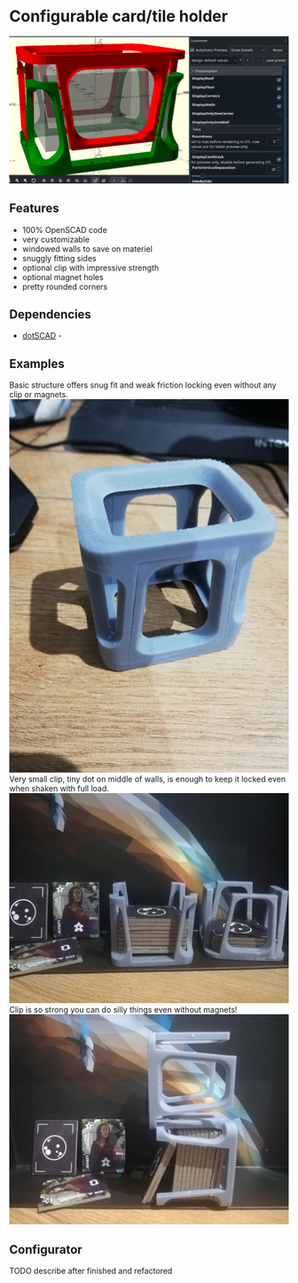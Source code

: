 # Configurable card/tile holder

![Configurator](img/configurator.png)

## Features

- 100% OpenSCAD code
- very customizable
- windowed walls to save on materiel
- snuggly fitting sides
- optional clip with impressive strength
- optional magnet holes
- pretty rounded corners

## Dependencies

- [dotSCAD](https://github.com/JustinSDK/dotSCAD) - 

## Examples
 
 Basic structure offers snug fit and weak friction locking even without any clip or magnets.
![Closed box](img/closed.jpg)
Very small clip, tiny dot on middle of walls, is enough to keep it locked even when shaken with full load.
![Open box](img/ganimedes_open.jpg)
Clip is so strong you can do silly things even without magnets!
![Clip is strong!](img/ganimedes_clipstrength.jpg)

## Configurator
 
 TODO describe after finished and refactored